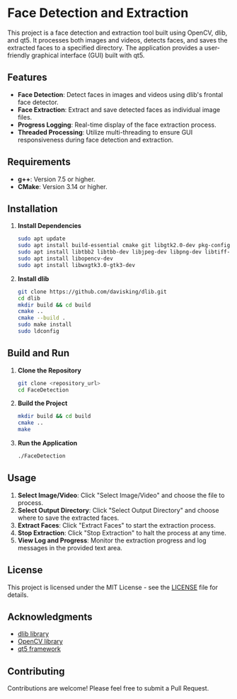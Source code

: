 # Face Detection and Extraction

This project is a face detection and extraction tool built using OpenCV, dlib, and qt5. It processes both images and videos, detects faces, and saves the extracted faces to a specified directory. The application provides a user-friendly graphical interface (GUI) built with qt5.

## Features

- **Face Detection**: Detect faces in images and videos using dlib's frontal face detector.
- **Face Extraction**: Extract and save detected faces as individual image files.
- **Progress Logging**: Real-time display of the face extraction process.
- **Threaded Processing**: Utilize multi-threading to ensure GUI responsiveness during face detection and extraction.

## Requirements

- **g++**: Version 7.5 or higher.
- **CMake**: Version 3.14 or higher.

## Installation


1. **Install Dependencies**
   ```bash
   sudo apt update
   sudo apt install build-essential cmake git libgtk2.0-dev pkg-config libavcodec-dev libavformat-dev libswscale-dev
   sudo apt install libtbb2 libtbb-dev libjpeg-dev libpng-dev libtiff-dev libdc1394-22-dev
   sudo apt install libopencv-dev
   sudo apt install libwxgtk3.0-gtk3-dev
   ```

2. **Install dlib**
   ```bash
   git clone https://github.com/davisking/dlib.git
   cd dlib
   mkdir build && cd build
   cmake ..
   cmake --build .
   sudo make install
   sudo ldconfig
   ```

## Build and Run

1. **Clone the Repository**
   ```bash
   git clone <repository_url>
   cd FaceDetection
   ```

2. **Build the Project**
   ```bash
   mkdir build && cd build
   cmake ..
   make
   ```

3. **Run the Application**
   ```bash
   ./FaceDetection
   ```

## Usage

1. **Select Image/Video**: Click "Select Image/Video" and choose the file to process.
2. **Select Output Directory**: Click "Select Output Directory" and choose where to save the extracted faces.
3. **Extract Faces**: Click "Extract Faces" to start the extraction process.
4. **Stop Extraction**: Click "Stop Extraction" to halt the process at any time.
5. **View Log and Progress**: Monitor the extraction progress and log messages in the provided text area.

## License

This project is licensed under the MIT License - see the [LICENSE](LICENSE) file for details.

## Acknowledgments

- [dlib library](http://dlib.net/)
- [OpenCV library](https://opencv.org/)
- [qt5 framework](https://www.qt.io/)

## Contributing

Contributions are welcome! Please feel free to submit a Pull Request.


